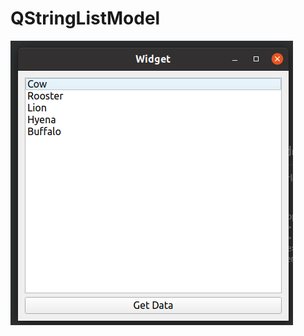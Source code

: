 # QStringListModel
![alt text](https://github.com/Sothul/learn-qt/blob/487efd443939dbe7feca9a022848a76dc5ddacbd/learn-qt-beginner/10-4QStringListModelDemo/10-4QStringListModelDemo.png)
